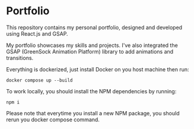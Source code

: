 # Portfolio

This repository contains my personal portfolio, designed and developed using React.js and GSAP.

My portfolio showcases my skills and projects. I've also integrated the GSAP (GreenSock Animation Platform) library to add animations and transitions.

Everything is dockerized, just install Docker on you host machine then run:

```
docker compose up --build
```

To work locally, you should install the NPM dependencies by running:

```
npm i
```

Please note that everytime you install a new NPM package, you should rerun you docker compose command.
